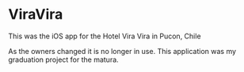 # ViraVira

This was the iOS app for the Hotel Vira Vira in Pucon, Chile

As the owners changed it is no longer in use.
This application was my graduation project for the matura.
